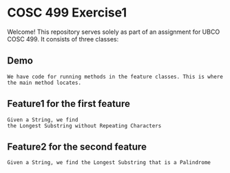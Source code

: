 # COSC 499 Exercise1

Welcome! This repository serves solely as part of an assignment for UBCO COSC 499.
It consists of three classes:
  ## Demo 
    We have code for running methods in the feature classes. This is where the main method locates.
  ## Feature1 for the first feature
    Given a String, we find the Longest Substring without Repeating Characters
  ## Feature2 for the second feature
    Given a String, we find the Longest Substring that is a Palindrome
